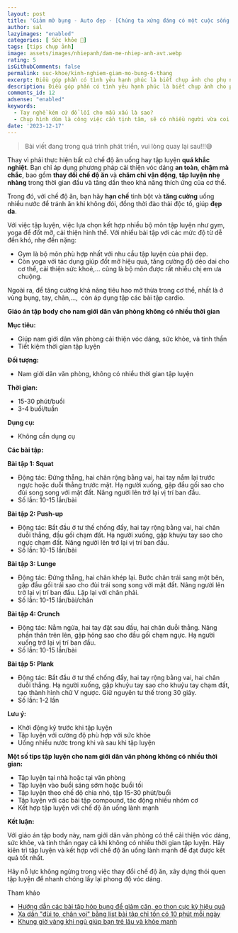 ```yaml
---
layout: post
title: 'Giảm mỡ bụng - Auto đẹp - [Chúng ta xứng đáng có một cuộc sống tốt hơn!]'
author: sal
lazyimages: "enabled"
categories: [ Sức khỏe 💪]
tags: [tips chụp ảnh]
image: assets/images/nhiepanh/dam-me-nhiep-anh-avt.webp
rating: 5
isGithubComments: false
permalink: suc-khoe/kinh-nghiem-giam-mo-bung-6-thang
excerpt: Điều góp phần có tình yêu hạnh phúc là biết chụp ảnh cho phụ nữ
description: Điều góp phần có tình yêu hạnh phúc là biết chụp ảnh cho phụ nữ
comments_id: 12
adsense: "enabled"
keywords:
  - Tay nghề kém cứ đổ lỗi cho mẫu xấu là sao?
  - Chụp hình dùm là công việc cần tịnh tâm, sẽ có nhiều người vừa coi hình là chê liền xấu quá chụp lại đi
date: '2023-12-17'
---
```


> Bài viết đang trong quá trình phát triển, vui lòng quay lại sau!!!😅

Thay vì phải thực hiện bất cứ chế độ ăn uống hay tập luyện **quá khắc nghiệt**. Bạn chỉ áp dụng phương pháp cải thiện vóc dáng **an toàn**, **chậm mà chắc**, bao gồm **thay đổi chế độ ăn** và **chăm chỉ vận động**, **tập luyện nhẹ nhàng** trong thời gian đầu và tăng dần theo khả năng thích ứng của cơ thể.

Trong đó, với chế độ ăn, bạn hãy **hạn chế** tinh bột và **tăng cường** uống nhiều nước để tránh ăn khi không đói, đồng thời đào thải độc tố, giúp **đẹp da**.

Với việc tập luyện, việc lựa chọn kết hợp nhiều bộ môn tập luyện như gym, yoga để đốt mỡ, cải thiện hình thể. Với nhiều bài tập với các mức độ từ dễ đến khó, nhẹ đến nặng:

*   Gym là bộ môn phù hợp nhất với nhu cầu tập luyện của phái đẹp. 
*   Còn yoga với tác dụng giúp đốt mỡ hiệu quả, tăng cường độ dẻo dai cho cơ thể, cải thiện sức khoẻ,… cũng là bộ môn được rất nhiều chị em ưa chuộng. 

Ngoài ra, để tăng cường khả năng tiêu hao mỡ thừa trong cơ thể, nhất là ở vùng bụng, tay, chân,…,  còn áp dụng tập các bài tập cardio.

**Giáo án tập body cho nam giới dân văn phòng không có nhiều thời gian**

**Mục tiêu:**

*   Giúp nam giới dân văn phòng cải thiện vóc dáng, sức khỏe, và tinh thần
*   Tiết kiệm thời gian tập luyện

**Đối tượng:**

*   Nam giới dân văn phòng, không có nhiều thời gian tập luyện

**Thời gian:**

*   15-30 phút/buổi
*   3-4 buổi/tuần

**Dụng cụ:**

*   Không cần dụng cụ

**Các bài tập:**

**Bài tập 1: Squat**

*   Động tác: Đứng thẳng, hai chân rộng bằng vai, hai tay nắm lại trước ngực hoặc duỗi thẳng trước mặt. Hạ người xuống, gập đầu gối sao cho đùi song song với mặt đất. Nâng người lên trở lại vị trí ban đầu.
*   Số lần: 10-15 lần/bài

**Bài tập 2: Push-up**

*   Động tác: Bắt đầu ở tư thế chống đẩy, hai tay rộng bằng vai, hai chân duỗi thẳng, đầu gối chạm đất. Hạ người xuống, gập khuỷu tay sao cho ngực chạm đất. Nâng người lên trở lại vị trí ban đầu.
*   Số lần: 10-15 lần/bài

**Bài tập 3: Lunge**

*   Động tác: Đứng thẳng, hai chân khép lại. Bước chân trái sang một bên, gập đầu gối trái sao cho đùi trái song song với mặt đất. Nâng người lên trở lại vị trí ban đầu. Lặp lại với chân phải.
*   Số lần: 10-15 lần/bài/chân

**Bài tập 4: Crunch**

*   Động tác: Nằm ngửa, hai tay đặt sau đầu, hai chân duỗi thẳng. Nâng phần thân trên lên, gập hông sao cho đầu gối chạm ngực. Hạ người xuống trở lại vị trí ban đầu.
*   Số lần: 10-15 lần/bài

**Bài tập 5: Plank**

*   Động tác: Bắt đầu ở tư thế chống đẩy, hai tay rộng bằng vai, hai chân duỗi thẳng. Hạ người xuống, gập khuỷu tay sao cho khuỷu tay chạm đất, tạo thành hình chữ V ngược. Giữ nguyên tư thế trong 30 giây.
*   Số lần: 1-2 lần

**Lưu ý:**

*   Khởi động kỹ trước khi tập luyện
*   Tập luyện với cường độ phù hợp với sức khỏe
*   Uống nhiều nước trong khi và sau khi tập luyện

**Một số tips tập luyện cho nam giới dân văn phòng không có nhiều thời gian:**

*   Tập luyện tại nhà hoặc tại văn phòng
*   Tập luyện vào buổi sáng sớm hoặc buổi tối
*   Tập luyện theo chế độ chia nhỏ, tập 15-30 phút/buổi
*   Tập luyện với các bài tập compound, tác động nhiều nhóm cơ
*   Kết hợp tập luyện với chế độ ăn uống lành mạnh

**Kết luận:**

Với giáo án tập body này, nam giới dân văn phòng có thể cải thiện vóc dáng, sức khỏe, và tinh thần ngay cả khi không có nhiều thời gian tập luyện. Hãy kiên trì tập luyện và kết hợp với chế độ ăn uống lành mạnh để đạt được kết quả tốt nhất.


Hãy nỗ lực không ngừng trong việc thay đổi chế độ ăn, xây dựng thói quen tập luyện để nhanh chóng lấy lại phong độ vóc dáng.

Tham khảo
*   [Hướng dẫn các bài tập hóp bụng để giảm cân, eo thon cực kỳ hiệu quả
](https://www.bachhoaxanh.com/kinh-nghiem-hay/huong-dan-cac-bai-tap-hop-bung-de-giam-can-eo-thon-cuc-ky-hieu-qua-1272727)
*   [Xa dần "đùi to, chân voi" bằng list bài tập chỉ tốn có 10 phút mỗi ngày](https://kenh14.vn/xa-dan-dui-to-chan-voi-bang-list-bai-tap-chi-ton-co-10-phut-moi-ngay-2020071317321914.chn)
*   [Khung giờ vàng khi ngủ giúp bạn trẻ lâu và khỏe mạnh](https://vuanem.com/blog/khung-gio-vang-khi-ngu-giup-ban-tre-lau-va-khoe-manh.html)
